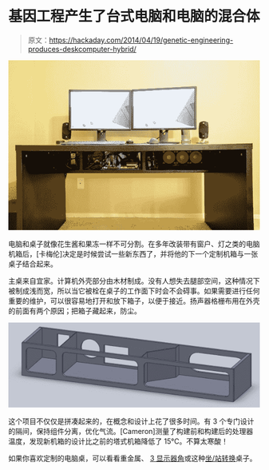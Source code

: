 # 基因工程产生了台式电脑和电脑的混合体

> 原文：<https://hackaday.com/2014/04/19/genetic-engineering-produces-deskcomputer-hybrid/>

![Desk Holds Computer Internally](img/7d33f19a7473653ba6d451fb8b48c38e.png)

电脑和桌子就像花生酱和果冻一样不可分割。在多年改装带有窗户、灯之类的电脑机箱后，[卡梅伦]决定是时候尝试一些新东西了，并将他的下一个定制机箱与一张桌子结合起来。

主桌来自宜家。计算机外壳部分由木材制成。没有人想失去腿部空间，这种情况下被制成浅而宽，所以当它被栓在桌子的工作面下时会不会碍事。如果需要进行任何重要的维护，可以很容易地打开和放下箱子，以便于接近。扬声器格栅布用在外壳的前面有两个原因；把箱子藏起来，防尘。

![Computer Desk CAD Design](img/5a6a306a013cfff3cf46fe966e0f52b7.png)

这个项目不仅仅是拼凑起来的，在概念和设计上花了很多时间。有 3 个专门设计的隔间，保持组件分离，优化气流。[Cameron]测量了构建前和构建后的处理器温度，发现新机箱的设计比之前的塔式机箱降低了 15°C。不算太寒酸！

如果你喜欢定制的电脑桌，可以看看重金属、 [3 显示器角](http://hackaday.com/2013/05/21/scratch-built-desk-adjust-so-you-may-sit-or-stand/)或这种[坐/站转换](http://hackaday.com/2014/03/28/high-tech-convertible-desk-takes-it-up-a-notch/)桌子。